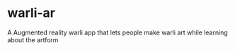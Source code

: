 # warli-ar
A Augmented reality warli app that lets people make warli art while learning about the artform
